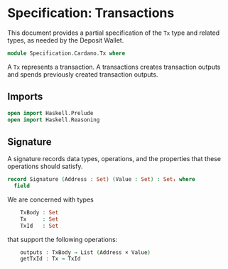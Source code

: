 # Specification: Transactions

This document provides a partial specification of the `Tx` type
and related types, as needed by the Deposit Wallet.

```agda
module Specification.Cardano.Tx where
```

A `Tx` represents a transaction.
A transactions creates transaction outputs
and spends previously created transaction outputs.

## Imports

```agda
open import Haskell.Prelude
open import Haskell.Reasoning
```

## Signature

A signature records data types, operations,
and the properties that these operations should satisfy.

```agda
record Signature (Address : Set) (Value : Set) : Set₁ where
  field
```

We are concerned with types

```agda
    TxBody : Set
    Tx     : Set
    TxId   : Set
```

that support the following operations:

```agda
    outputs : TxBody → List (Address × Value)
    getTxId : Tx → TxId
```
